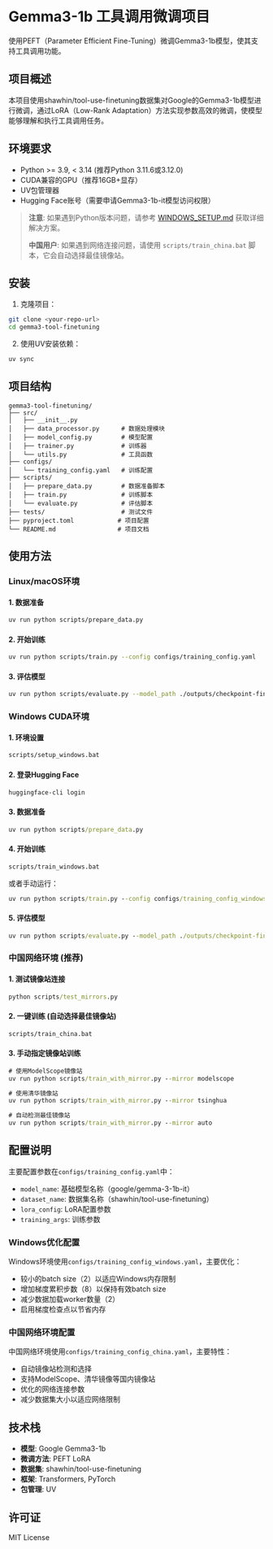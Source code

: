 # Gemma3-1b 工具调用微调项目

使用PEFT（Parameter Efficient Fine-Tuning）微调Gemma3-1b模型，使其支持工具调用功能。

## 项目概述

本项目使用shawhin/tool-use-finetuning数据集对Google的Gemma3-1b模型进行微调，通过LoRA（Low-Rank Adaptation）方法实现参数高效的微调，使模型能够理解和执行工具调用任务。

## 环境要求

- Python >= 3.9, < 3.14 (推荐Python 3.11.6或3.12.0)
- CUDA兼容的GPU（推荐16GB+显存）
- UV包管理器
- Hugging Face账号（需要申请Gemma3-1b-it模型访问权限）

> **注意**: 如果遇到Python版本问题，请参考 [WINDOWS_SETUP.md](WINDOWS_SETUP.md) 获取详细解决方案。
> 
> **中国用户**: 如果遇到网络连接问题，请使用 `scripts/train_china.bat` 脚本，它会自动选择最佳镜像站。

## 安装

1. 克隆项目：
```bash
git clone <your-repo-url>
cd gemma3-tool-finetuning
```

2. 使用UV安装依赖：
```bash
uv sync
```

## 项目结构

```
gemma3-tool-finetuning/
├── src/
│   ├── __init__.py
│   ├── data_processor.py      # 数据处理模块
│   ├── model_config.py        # 模型配置
│   ├── trainer.py             # 训练器
│   └── utils.py               # 工具函数
├── configs/
│   └── training_config.yaml   # 训练配置
├── scripts/
│   ├── prepare_data.py        # 数据准备脚本
│   ├── train.py               # 训练脚本
│   └── evaluate.py            # 评估脚本
├── tests/                     # 测试文件
├── pyproject.toml            # 项目配置
└── README.md                 # 项目文档
```

## 使用方法

### Linux/macOS环境

#### 1. 数据准备

```bash
uv run python scripts/prepare_data.py
```

#### 2. 开始训练

```bash
uv run python scripts/train.py --config configs/training_config.yaml
```

#### 3. 评估模型

```bash
uv run python scripts/evaluate.py --model_path ./outputs/checkpoint-final
```

### Windows CUDA环境

#### 1. 环境设置

```cmd
scripts/setup_windows.bat
```

#### 2. 登录Hugging Face

```cmd
huggingface-cli login
```

#### 3. 数据准备

```cmd
uv run python scripts/prepare_data.py
```

#### 4. 开始训练

```cmd
scripts/train_windows.bat
```

或者手动运行：

```cmd
uv run python scripts/train.py --config configs/training_config_windows.yaml
```

#### 5. 评估模型

```cmd
uv run python scripts/evaluate.py --model_path ./outputs/checkpoint-final
```

### 中国网络环境 (推荐)

#### 1. 测试镜像站连接

```cmd
python scripts/test_mirrors.py
```

#### 2. 一键训练 (自动选择最佳镜像站)

```cmd
scripts/train_china.bat
```

#### 3. 手动指定镜像站训练

```cmd
# 使用ModelScope镜像站
uv run python scripts/train_with_mirror.py --mirror modelscope

# 使用清华镜像站
uv run python scripts/train_with_mirror.py --mirror tsinghua

# 自动检测最佳镜像站
uv run python scripts/train_with_mirror.py --mirror auto
```

## 配置说明

主要配置参数在`configs/training_config.yaml`中：

- `model_name`: 基础模型名称（google/gemma-3-1b-it）
- `dataset_name`: 数据集名称（shawhin/tool-use-finetuning）
- `lora_config`: LoRA配置参数
- `training_args`: 训练参数

### Windows优化配置

Windows环境使用`configs/training_config_windows.yaml`，主要优化：

 - 较小的batch size（2）以适应Windows内存限制
 - 增加梯度累积步数（8）以保持有效batch size
 - 减少数据加载worker数量（2）
 - 启用梯度检查点以节省内存

### 中国网络环境配置

中国网络环境使用`configs/training_config_china.yaml`，主要特性：

 - 自动镜像站检测和选择
 - 支持ModelScope、清华镜像等国内镜像站
 - 优化的网络连接参数
 - 减少数据集大小以适应网络限制

## 技术栈

- **模型**: Google Gemma3-1b
- **微调方法**: PEFT LoRA
- **数据集**: shawhin/tool-use-finetuning
- **框架**: Transformers, PyTorch
- **包管理**: UV

## 许可证

MIT License
